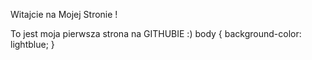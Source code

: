 Witajcie na Mojej Stronie ! 


To jest moja pierwsza strona na GITHUBIE :) 
body {
  background-color: lightblue;
}
